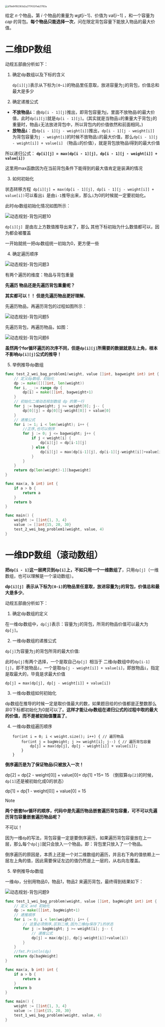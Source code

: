<img src="https://s2.loli.net/2024/07/13/CQA1cZUwp9qMSJ6.png" alt="d78e84192363d2a2717432f1eb21763a" style="zoom:50%;" />

给定 𝑛 个物品，第 𝑖 个物品的重量为 𝑤𝑔𝑡[𝑖−1]、价值为 𝑣𝑎𝑙[𝑖−1] ，和一个容量为 𝑐𝑎𝑝 的背包。**每个物品只能选择一次**，问在限定背包容量下能放入物品的最大价值。

# 二维DP数组

动规五部曲分析如下：

1. 确定dp数组以及下标的含义

   `dp[i][j]`表示从下标为`[0~i]`的物品里任意取，放进容量为`j`的背包，价值总和最大是多少

2. 确定递推公式

- **不放物品`i`**：由`dp[i - 1][j]`推出，即背包容量为j，里面不放物品i的最大价值，此时`dp[i][j]`就是`dp[i - 1][j]`。(其实就是当物品`i`的重量大于背包`j`的重量时，物品`i`无法放进背包中，所以背包内的价值依然和前面相同。)
- **放物品`i`**：由`dp[i - 1][j - weight[i]]`推出，`dp[i - 1][j - weight[i]] `为背包容量为`j - weight[i]`的时候不放物品`i`的最大价值，那么`dp[i - 1][j - weight[i]] + value[i]` （物品`i`的价值），就是背包放物品i得到的最大价值

所以递归公式： **`dp[i][j] = max(dp[i - 1][j], dp[i - 1][j - weight[i]] + value[i])`**

这里用max函数因为在当前背包条件下能得到的最大值肯定是装满的情况

3. 如何初始化

状态转移方程` dp[i][j] = max(dp[i - 1][j], dp[i - 1][j - weight[i]] + value[i])`可以看出`i `是由` i-1 `推导出来，那么`i`为0的时候就一定要初始化。

此时dp数组初始化情况如图所示：

![动态规划-背包问题10](https://code-thinking-1253855093.file.myqcloud.com/pics/%E5%8A%A8%E6%80%81%E8%A7%84%E5%88%92-%E8%83%8C%E5%8C%85%E9%97%AE%E9%A2%9810.jpg)

`dp[i][j] `是由左上方数值推导出来了，那么 其他下标初始为什么数值都可以，因为都会被覆盖

一开始就统一把dp数组统一初始为0，更方便一些

4. 确定遍历顺序

![动态规划-背包问题3](https://code-thinking-1253855093.file.myqcloud.com/pics/2021011010314055.png)

有两个遍历的维度：物品与背包重量

**先遍历 物品还是先遍历背包重量呢？**

**其实都可以！！ 但是先遍历物品更好理解**。

先遍历物品，再遍历背包的过程如图所示：

![动态规划-背包问题5](https://code-thinking-1253855093.file.myqcloud.com/pics/202101101032124.png)

先遍历背包，再遍历物品，如图：

![动态规划-背包问题6](https://code-thinking-1253855093.file.myqcloud.com/pics/20210110103244701.png)

**虽然两个for循环遍历的次序不同，但是`dp[i][j]`所需要的数据就是左上角，根本不影响`dp[i][j]`公式的推导！**

5. 举例推导dp数组





```go
func test_2_wei_bag_problem1(weight, value []int, bagweight int) int {
	// 定义dp数组、初始化
	dp := make([][]int, len(weight))
	for i, _ := range dp {
		dp[i] = make([]int, bagweight+1)
	}
	// 初始化二维动态规划数组 dp 的第一行
	for j := bagweight; j >= weight[0]; j-- {
		dp[0][j] = dp[0][j-weight[0]] + value[0]
	}
	// 递推公式
	for i := 1; i < len(weight); i++ {
		//正序,也可以倒序
		for j := 0; j <= bagweight; j++ {
			if j < weight[i] {
				dp[i][j] = dp[i-1][j]
			} else {
				dp[i][j] = max(dp[i-1][j], dp[i-1][j-weight[i]]+value[i])
			}
		}
	}
	return dp[len(weight)-1][bagweight]
}

func max(a, b int) int {
	if a > b {
		return a
	}
	return b
}

func main() {
	weight := []int{1, 3, 4}
	value := []int{15, 20, 30}
	test_2_wei_bag_problem1(weight, value, 4)
}
```

# 一维DP数组（滚动数组）

**把`dp[i - 1]`这一层拷贝到`dp[i]`上，不如只用一个一维数组了**，只用`dp[j]`（一维数组，也可以理解是一个滚动数组）。

**dp`[i][j] `表示从下标为`[0-i]`的物品里任意取，放进容量为`j`的背包，价值总和最大是多少**。

动规五部曲分析如下：

1. 确定dp数组的定义

在一维dp数组中，`dp[j]`表示：容量为`j`的背包，所背的物品价值可以最大为`dp[j]`。

2. 一维dp数组的递推公式

`dp[j]`为容量为`j`的背包所背的最大价值:

此时`dp[j]`有两个选择，一个是取自己`dp[j] `相当于 二维dp数组中的`dp[i-1][j]`，即不放物品`i`，一个是取`dp[j - weight[i]] + value[i]`，即放物品`i`，指定是取最大的，毕竟是求最大价值

```text
dp[j] = max(dp[j], dp[j - weight[i]] + value[i])
```

3. 一维dp数组如何初始化

dp数组在推导的时候一定是取价值最大的数，如果题目给的价值都是正整数那么非0下标都初始化为0就可以了。**这样才能让dp数组在递归公式的过程中取的最大的价值，而不是被初始值覆盖了**。

4. 一维dp数组遍历顺序

   ```text
   for(int i = 0; i < weight.size(); i++) { // 遍历物品
       for(int j = bagWeight; j >= weight[i]; j--) { // 遍历背包容量
           dp[j] = max(dp[j], dp[j - weight[i]] + value[i]);
       }
   }
   ```

**倒序遍历是为了保证物品i只被放入一次！**

dp[2] = dp[2 - weight[0]] + value[0]= dp[1] +15= 15 （倒叙算`dp[2]`的时候，`dp[1]`还是被初始化成0的状态）

dp[1] = dp[1 - weight[0]] + value[0] = 15



> [!NOTE]
>
> **两个嵌套for循环的顺序，代码中是先遍历物品嵌套遍历背包容量，可不可以先遍历背包容量嵌套遍历物品呢？**
>
> 不可以！
>
> 因为一维`dp`的写法，背包容量一定是要倒序遍历，如果遍历背包容量放在上一层，那么每个`dp[j]`就只会放入一个物品，即：背包里只放入了一个物品。
>
> 倒序遍历的原因是，本质上还是一个对二维数组的遍历，并且右下角的值依赖上一层左上角的值，因此需要保证左边的值仍然是上一层的，从右向左覆盖。

5. 举例推导dp数组

一维dp，分别用物品0，物品1，物品2 来遍历背包，最终得到结果如下：

![动态规划-背包问题9](https://code-thinking-1253855093.file.myqcloud.com/pics/20210110103614769.png)

```go
func test_1_wei_bag_problem(weight, value []int, bagWeight int) int {
	// 定义 and 初始化
	dp := make([]int, bagWeight+1)
	// 递推顺序
	for i := 0; i < len(weight); i++ {
		// 这里必须倒序,区别二维,因为二维dp保存了i的状态
		for j := bagWeight; j >= weight[i]; j-- {
			// 递推公式
			dp[j] = max(dp[j], dp[j-weight[i]]+value[i])
		}
	}
	//fmt.Println(dp)
	return dp[bagWeight]
}

func max(a, b int) int {
	if a > b {
		return a
	}
	return b
}

func main() {
	weight := []int{1, 3, 4}
	value := []int{15, 20, 30}
	test_1_wei_bag_problem(weight, value, 4)
}
```

